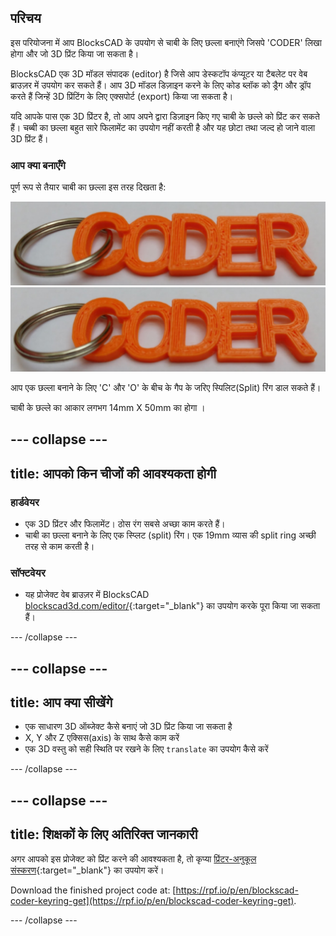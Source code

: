 ## परिचय

इस परियोजना में आप BlocksCAD के उपयोग से चाबी के लिए छल्ला बनाएंगे जिसपे 'CODER' लिखा होगा और जो 3D प्रिंट किया जा सकता है।

BlocksCAD एक 3D मॉडल संपादक (editor) है जिसे आप डेस्कटॉप कंप्यूटर या टैबलेट पर वेब ब्राउज़र में उपयोग कर सकते हैं। आप 3D मॉडल डिज़ाइन करने के लिए कोड ब्लॉक को ड्रैग और ड्रॉप करते हैं जिन्हें 3D प्रिंटिंग के लिए एक्सपोर्ट (export) किया जा सकता है।

यदि आपके पास एक 3D प्रिंटर है, तो आप अपने द्वारा डिज़ाइन किए गए चाबी के छल्ले को प्रिंट कर सकते हैं। चब्बी का छल्ला बहुत सारे फिलामेंट का उपयोग नहीं करती है और यह छोटा तथा जल्द हो जाने वाला 3D प्रिंट हैं।

### आप क्या बनाएँगे

पूर्ण रूप से तैयार चाबी का छल्ला इस तरह दिखता है:

![स्क्रीनशॉट](images/coder-keyring.png) ![स्क्रीनशॉट](images/coder-keyring.png)

आप एक छल्ला बनाने के लिए 'C' और 'O' के बीच के गैप के जरिए स्पिलिट(Split) रिंग डाल सकते हैं।

चाबी के छल्ले का आकार लगभग 14mm X 50mm का होगा ।

--- collapse ---
---
title: आपको किन चीजों की आवश्यकता होगी
---

### हार्डवेयर

+ एक 3D प्रिंटर और फिलामेंट। ठोस रंग सबसे अच्छा काम करते हैं।
+ चाबी का छल्ला बनाने के लिए एक स्प्लिट (split) रिंग। एक 19mm व्यास की split ring अच्छी तरह से काम करती है।

### सॉफ्टवेयर

+ यह प्रोजेक्ट वेब ब्राउज़र में BlocksCAD [blockscad3d.com/editor/](https://www.blockscad3d.com/editor){:target="_blank"} का उपयोग करके पूरा किया जा सकता हैं।

--- /collapse ---

--- collapse ---
---
title: आप क्या सीखेंगे
---

+ एक साधारण 3D ऑब्जेक्ट कैसे बनाएं जो 3D प्रिंट किया जा सकता है
+ X, Y और Z एक्सिस(axis) के साथ कैसे काम करें
+ एक 3D वस्तु को सही स्थिति पर रखने के लिए `translate` का उपयोग कैसे करें

--- /collapse ---

--- collapse ---
---
title: शिक्षकों के लिए अतिरिक्त जानकारी
---

अगर आपको इस प्रोजेक्ट को प्रिंट करने की आवश्यकता है, तो कृप्या [प्रिंटर-अनुकूल संस्करण](https://projects.raspberrypi.org/en/projects/blockscad-coder-keyring/print){:target="_blank"} का उपयोग करें।

Download the finished project code at: [https://rpf.io/p/en/blockscad-coder-keyring-get](https://rpf.io/p/en/blockscad-coder-keyring-get).

--- /collapse ---
